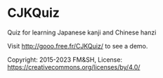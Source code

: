 # CJKQuiz
Quiz for learning Japanese kanji and Chinese hanzi

Visit http://gooo.free.fr/CJKQuiz/ to see a demo.

Copyright: 2015-2023 FM&SH, License: https://creativecommons.org/licenses/by/4.0/